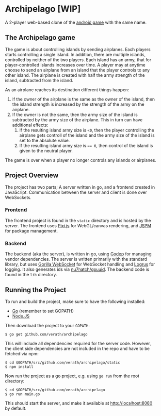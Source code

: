 # Archipelago [WIP]

A 2-player web-based clone of the [android game](https://play.google.com/store/apps/details?id=com.sgg.archipelago_kr) with the same name.

## The Archipelago game

The game is about controlling islands by sending airplanes. Each players starts controlling a single island. In addition, there are multiple islands, controlled by neither of the two players. Each island has an army, that for player-controlled islands increases over time. A player may at anytime choose to send an airplane from an island that the player controls to any other island. The airplane is created with half the army strength of the island, subtracted from the island.

As an airplane reaches its destination different things happen:
  1. If the owner of the airplane is the same as the owner of the island, then the island strength is increased by the strength of the army on the airplane.
  2. If the owner is not the same, then the army size of the island is subtracted by the army size of the airplane. This in turn can have additional effects:
     1. If the resulting island army size is `<0`, then the player controlling the airplane gets controll of the island and the army size of the island is set to the absolute value.
     2. If the resulting island army size is `== 0`, then control of the island is given to the neutral player.

The game is over when a player no longer controls any islands or airplanes.

## Project Overview

The project has two parts; A server written in go, and a frontend created in JavaScript. Communication between the server and client is done over WebSockets.

### Frontend

The frontend project is found in the `static` directory and is hosted by the server. The frontend uses [Pixi.js](https://github.com/pixijs/pixi.js) for WebGL/canvas rendering, and [JSPM](jspm.io) for package management.

### Backend

The backend (aka the server), is written in go, using [Godep](https://github.com/tools/godep) for managing vendor dependencies. The server is written primarily with the standard library, but uses [Gorilla WebSocket](https://github.com/gorilla/websocket) for WebSocket handling and [Logrus](https://github.com/Sirupsen/logrus) for logging. It also generates ids via [nu7hatch/gouuid](https://github.com/nu7hatch/gouuid). The backend code is found in the `lib` directory.

## Running the Project

To run and build the project, make sure to have the following installed:
* [Go](https://golang.org/dl/) (remember to set GOPATH)
* [Node.JS](https://nodejs.org/en/download/)

Then download the project to your `GOPATH`:
```
$ go get github.com/verath/archipelago
```

This will include all dependencies required for the server code. However, the client side dependencies are not included in the repo and have to be fetched via npm:

```
$ cd $GOPATH/src/github.com/verath/archipelago/static
$ npm install
```

 Now run the project as a go project, e.g. using `go run` from the root directory:

```
$ cd $GOPATH/src/github.com/verath/archipelago
$ go run main.go
```

This should start the server, and make it available at [http://localhost:8080](http://localhost:8080) by default.
